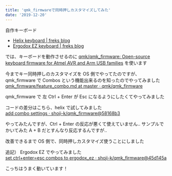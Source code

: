 ```yaml
---
title: 'qmk_firmwareで同時押しカスタマイズしてみた'
date: '2019-12-20'
---
```


自作キーボード

- [Helix keyboard \| freks blog](https://blog.freks.jp/helix/)
- [Ergodox EZ keyboard \| freks blog](https://blog.freks.jp/ergodox_ez/)

では、キーボードを動作させるのに [qmk/qmk_firmware: Open\-source keyboard firmware for Atmel AVR and Arm USB families](https://github.com/qmk/qmk_firmware) を使います

今までキー同時押しのカスタマイズを OS 側でやってたのですが、qmk_firmware で Combos という機能出来るのを知ったのでやってみました  
[qmk_firmware/feature_combo\.md at master · qmk/qmk_firmware](https://github.com/qmk/qmk_firmware/blob/master/docs/feature_combo.md)

qmk_firmware で 左 Ctrl + Enter が Esc になるようにしたくてやってみました

コードの差分はこちら、helix で試してみました  
[add combo settings · shoji\-k/qmk_firmware@58168b3](https://github.com/shoji-k/qmk_firmware/commit/58168b37309d957f60ad506dc37aecca01d62d41)

やってみたんですが、Ctrl + Enter の反応が悪くて使えていません..
サンプルでかいてみた A + B だとすんなり反応するんですが..

改善できるまで OS 側で、同時押しカスタマイズ使うことにしました

追記）
Ergodox EZ でやってみました  
[set ctrl\+enter=esc combos to ergodox_ez · shoji\-k/qmk_firmware@45d145a](https://github.com/shoji-k/qmk_firmware/commit/45d145af8898cf6c2cb67fb3dffd1aa75c170e14)

こっちはうまく動いています！


